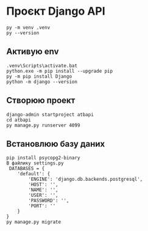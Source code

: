 # Проєкт Django API
```
py -m venv .venv
py --version
```

## Активую env
```
.venv\Scripts\activate.bat
python.exe -m pip install --upgrade pip
py -m pip install Django
python -m django --version
```

## Створюю проект
```
django-admin startproject atbapi
cd atbapi
py manage.py runserver 4099
```

## Встановлюю базу даних
```
pip install psycopg2-binary
В файлику settings.py 
 DATABASES = {
    'default': {
        'ENGINE': 'django.db.backends.postgresql',
        'HOST': '',
        'NAME': '',
        'USER': '',
        'PASSWORD': '',
        'PORT': ''
    }
}
py manage.py migrate
```


